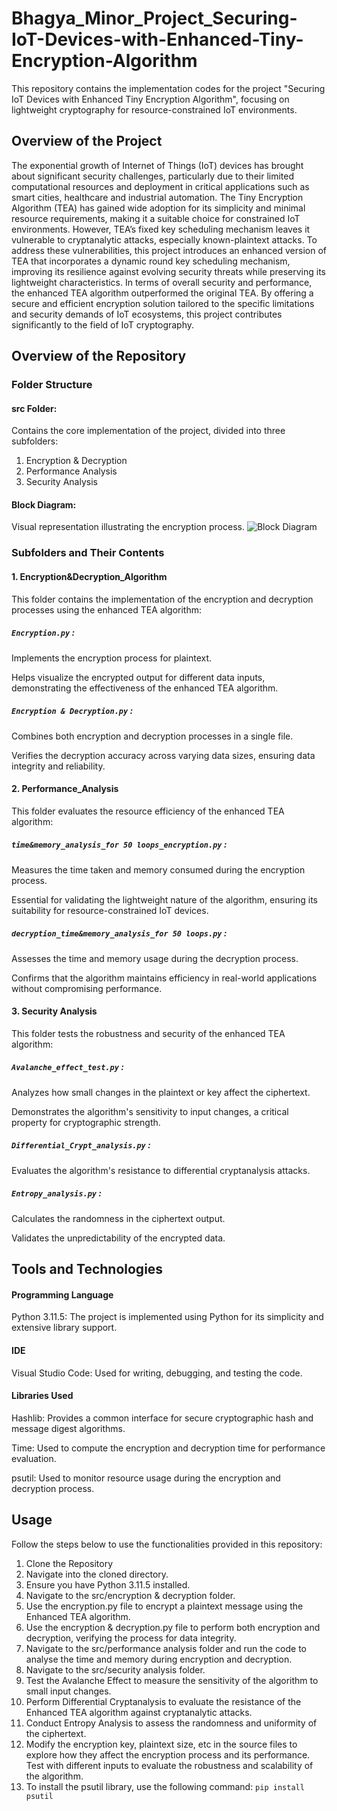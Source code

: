 # Bhagya_Minor_Project_Securing-IoT-Devices-with-Enhanced-Tiny-Encryption-Algorithm
This repository contains the implementation codes for the project "Securing IoT Devices with Enhanced Tiny Encryption Algorithm", focusing on lightweight cryptography for resource-constrained IoT environments.
## Overview of the Project
The exponential growth of Internet of Things (IoT) devices has brought about significant security challenges, particularly due to their limited computational resources and deployment in critical applications such as smart cities, healthcare and industrial automation.  The Tiny Encryption Algorithm (TEA) has gained wide adoption for its simplicity and minimal resource requirements, making it a suitable choice for constrained IoT environments. However, TEA’s fixed key scheduling mechanism leaves it vulnerable to cryptanalytic attacks, especially known-plaintext attacks. To address these vulnerabilities, this project introduces an enhanced version of TEA that incorporates a dynamic round key scheduling mechanism, improving its resilience against evolving security threats while preserving its lightweight characteristics. In terms of overall security and performance, the enhanced TEA algorithm outperformed the original TEA. By offering a secure and efficient encryption solution tailored to the specific limitations and security demands of IoT ecosystems, this project contributes significantly to the field of IoT cryptography.
## Overview of the Repository
### Folder Structure
#### src Folder:
Contains the core implementation of the project, divided into three subfolders:
1. Encryption & Decryption
2. Performance Analysis
3. Security Analysis
#### Block Diagram:
Visual representation illustrating the encryption process.
![Block Diagram](https://github.com/user-attachments/assets/3b7d812d-a988-44b8-b195-93e839a05d60)

### Subfolders and Their Contents
#### 1. Encryption&Decryption_Algorithm
This folder contains the implementation of the encryption and decryption processes using the enhanced TEA algorithm:
##### `Encryption.py` :
Implements the encryption process for plaintext.

Helps visualize the encrypted output for different data inputs, demonstrating the effectiveness of the enhanced TEA algorithm.
##### `Encryption & Decryption.py` :
Combines both encryption and decryption processes in a single file.

Verifies the decryption accuracy across varying data sizes, ensuring data integrity and reliability.
#### 2. Performance_Analysis
This folder evaluates the resource efficiency of the enhanced TEA algorithm:
##### `time&memory_analysis_for 50 loops_encryption.py` :
Measures the time taken and memory consumed during the encryption process.

Essential for validating the lightweight nature of the algorithm, ensuring its suitability for resource-constrained IoT devices.
##### `decryption_time&memory_analysis_for 50 loops.py` :
Assesses the time and memory usage during the decryption process.

Confirms that the algorithm maintains efficiency in real-world applications without compromising performance.
#### 3. Security Analysis
This folder tests the robustness and security of the enhanced TEA algorithm:
##### `Avalanche_effect_test.py` :
Analyzes how small changes in the plaintext or key affect the ciphertext.

Demonstrates the algorithm's sensitivity to input changes, a critical property for cryptographic strength.
##### `Differential_Crypt_analysis.py` :
Evaluates the algorithm's resistance to differential cryptanalysis attacks.
##### `Entropy_analysis.py` :
Calculates the randomness in the ciphertext output.

Validates the unpredictability of the encrypted data.
## Tools and Technologies
#### Programming Language
Python 3.11.5: The project is implemented using Python for its simplicity and extensive library support.
#### IDE
Visual Studio Code: Used for writing, debugging, and testing the code.
#### Libraries Used
Hashlib: Provides a common interface for secure cryptographic hash and message digest algorithms.

Time: Used to compute the encryption and decryption time for performance evaluation.

psutil: Used to monitor resource usage during the encryption and decryption process.
## Usage
Follow the steps below to use the functionalities provided in this repository:

1. Clone the Repository
2. Navigate into the cloned directory.
3. Ensure you have Python 3.11.5 installed.
4. Navigate to the src/encryption & decryption folder.
5. Use the encryption.py file to encrypt a plaintext message using the Enhanced TEA algorithm.
6. Use the encryption & decryption.py file to perform both encryption and decryption, verifying the process for data integrity.
7. Navigate to the src/performance analysis folder and run the code to analyse the time and memory during encryption and decryption.
8. Navigate to the src/security analysis folder.
9. Test the Avalanche Effect to measure the sensitivity of the algorithm to small input changes.
10. Perform Differential Cryptanalysis to evaluate the resistance of the Enhanced TEA algorithm against cryptanalytic attacks.
11. Conduct Entropy Analysis to assess the randomness and uniformity of the ciphertext.
12. Modify the encryption key, plaintext size, etc in the source files to explore how they affect the encryption process and its performance. Test with different inputs to evaluate the robustness and scalability of the algorithm.
13. To install the psutil library, use the following command: `pip install psutil` 
